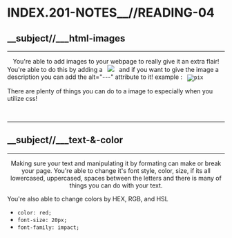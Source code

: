 # INDEX.201-NOTES__//READING-04

## __subject//___html-images
 
<hr>

<center> You're able to add images to your webpage to really give it an extra flair! </center>
You're able to do this by adding a <code> <img src="---"> </code> and if you want to give the image a description you can add the alt="---" attribute to it! example : <code> <img src=".png/.jpg/.gif/" alt="pix"> </code>

There are plenty of things you can do to a image to especially when you utilize css!

<br>
<hr>

## __subject//___text-&-color
 
<hr>

<center> Making sure your text and manipulating it by formating can make or break your page. You're able to change it's font style, color, size, if its all lowercased, uppercased, spaces between the letters and there is many of things you can do with your text. </center>

You're also able to change colors by HEX, RGB, and HSL

<ul>
<li><code>color: red;</code></li>
<li><code>font-size: 20px;</code></li>
<li><code>font-family: impact;</code></li>
</ul>